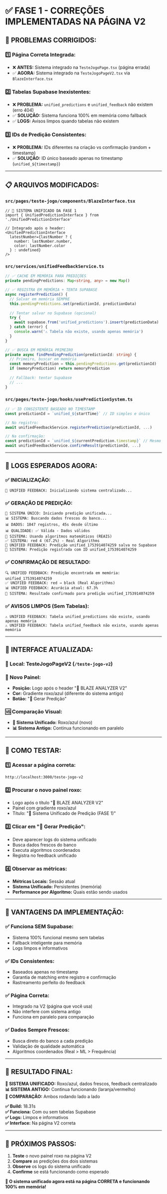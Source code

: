 # ✅ **FASE 1 - CORREÇÕES IMPLEMENTADAS NA PÁGINA V2**

## 🔧 **PROBLEMAS CORRIGIDOS:**

### **1️⃣ Página Correta Integrada:**
- ❌ **ANTES:** Sistema integrado na `TesteJogoPage.tsx` (página errada)
- ✅ **AGORA:** Sistema integrado na `TesteJogoPageV2.tsx` via `BlazeInterface.tsx`

### **2️⃣ Tabelas Supabase Inexistentes:**
- ❌ **PROBLEMA:** `unified_predictions` e `unified_feedback` não existem (erro 404)
- ✅ **SOLUÇÃO:** Sistema funciona 100% em memória como fallback
- ✅ **LOGS:** Avisos limpos quando tabelas não existem

### **3️⃣ IDs de Predição Consistentes:**
- ❌ **PROBLEMA:** IDs diferentes na criação vs confirmação (random + timestamp)
- ✅ **SOLUÇÃO:** ID único baseado apenas no timestamp (`unified_${timestamp}`)

---

## 📋 **ARQUIVOS MODIFICADOS:**

### **`src/pages/teste-jogo/components/BlazeInterface.tsx`**
```tsx
// 🎯 SISTEMA UNIFICADO DA FASE 1
import { UnifiedPredictionInterface } from './UnifiedPredictionInterface'

// Integrado após o header:
<UnifiedPredictionInterface 
  latestNumber={lastNumber ? {
    number: lastNumber.number,
    color: lastNumber.color
  } : undefined}
/>
```

### **`src/services/unifiedFeedbackService.ts`**
```typescript
// ✅ CACHE EM MEMÓRIA PARA PREDIÇÕES
private pendingPredictions: Map<string, any> = new Map()

// ✅ REGISTRA EM MEMÓRIA + TENTA SUPABASE
async registerPrediction() {
  // Salvar em memória SEMPRE
  this.pendingPredictions.set(predictionId, predictionData)
  
  // Tentar salvar no Supabase (opcional)
  try {
    await supabase.from('unified_predictions').insert(predictionData)
  } catch (error) {
    console.warn('⚠️ Tabela não existe, usando apenas memória')
  }
}

// ✅ BUSCA EM MEMÓRIA PRIMEIRO
private async findPendingPrediction(predictionId: string) {
  // Primeiro, buscar em memória
  const memoryPrediction = this.pendingPredictions.get(predictionId)
  if (memoryPrediction) return memoryPrediction
  
  // Fallback: tentar Supabase
  // ...
}
```

### **`src/pages/teste-jogo/hooks/usePredictionSystem.ts`**
```typescript
// ✅ ID CONSISTENTE BASEADO NO TIMESTAMP
const predictionId = `unified_${startTime}` // ID simples e único

// No registro:
await unifiedFeedbackService.registerPrediction(predictionId, ...)

// Na confirmação:
const predictionId = `unified_${currentPrediction.timestamp}` // Mesmo ID
await unifiedFeedbackService.confirmResult(predictionId, ...)
```

---

## 🎯 **LOGS ESPERADOS AGORA:**

### **✅ INICIALIZAÇÃO:**
```
🔄 UNIFIED FEEDBACK: Inicializando sistema centralizado...
```

### **✅ GERAÇÃO DE PREDIÇÃO:**
```
🎯 SISTEMA ÚNICO: Iniciando predição unificada...
📊 SISTEMA: Buscando dados frescos do banco...
📊 DADOS: 1847 registros, 45s desde último
📊 QUALIDADE: ✅ Válida - Dados válidos
🧮 SISTEMA: Usando algoritmos matemáticos (REAIS)
✅ SISTEMA: red 4 (67.2%) - Real Algorithms
📝 UNIFIED FEEDBACK: Predição unified_1753914074259 salva no Supabase
📝 SISTEMA: Predição registrada com ID unified_1753914074259
```

### **✅ CONFIRMAÇÃO DE RESULTADO:**
```
🔍 UNIFIED FEEDBACK: Predição encontrada em memória: unified_1753914074259
✅ UNIFIED FEEDBACK: red → black (Real Algorithms)
📊 UNIFIED FEEDBACK: Acurácia atual: 67.3%
🔄 SISTEMA: Resultado confirmado para predição unified_1753914074259
```

### **✅ AVISOS LIMPOS (Sem Tabelas):**
```
⚠️ UNIFIED FEEDBACK: Tabela unified_predictions não existe, usando apenas memória
⚠️ UNIFIED FEEDBACK: Tabela unified_feedback não existe, usando apenas memória
```

---

## 🎨 **INTERFACE ATUALIZADA:**

### **📍 Local:** TesteJogoPageV2 (`/teste-jogo-v2`)

### **🎯 Novo Painel:** 
- **Posição:** Logo após o header "🎯 BLAZE ANALYZER V2"
- **Cor:** Gradiente roxo/azul (diferente do sistema antigo)
- **Botão:** "🎯 Gerar Predição"

### **🆚 Comparação Visual:**
- **🎯 Sistema Unificado:** Roxo/azul (novo)
- **📊 Sistema Antigo:** Continua funcionando em paralelo

---

## 🔧 **COMO TESTAR:**

### **1️⃣ Acessar a página correta:**
```
http://localhost:3000/teste-jogo-v2
```

### **2️⃣ Procurar o novo painel roxo:**
- Logo após o título "🎯 BLAZE ANALYZER V2"
- Painel com gradiente roxo/azul
- Título: "🎯 Sistema Unificado de Predição (FASE 1)"

### **3️⃣ Clicar em "🎯 Gerar Predição":**
- Deve aparecer logs do sistema unificado
- Busca dados frescos do banco
- Executa algoritmos coordenados
- Registra no feedback unificado

### **4️⃣ Observar as métricas:**
- **Métricas Locais:** Sessão atual
- **Sistema Unificado:** Persistentes (memória)
- **Performance por Algoritmo:** Quais estão sendo usados

---

## 🚀 **VANTAGENS DA IMPLEMENTAÇÃO:**

### **✅ Funciona SEM Supabase:**
- Sistema 100% funcional mesmo sem tabelas
- Fallback inteligente para memória
- Logs limpos e informativos

### **✅ IDs Consistentes:**
- Baseados apenas no timestamp
- Garantia de matching entre registro e confirmação
- Rastreamento perfeito do feedback

### **✅ Página Correta:**
- Integrado na V2 (página que você usa)
- Não interfere com sistema antigo
- Funciona em paralelo para comparação

### **✅ Dados Sempre Frescos:**
- Busca direto do banco a cada predição
- Validação de qualidade automática
- Algoritmos coordenados (Real > ML > Frequência)

---

## 🎯 **RESULTADO FINAL:**

**🎯 SISTEMA UNIFICADO:** Roxo/azul, dados frescos, feedback centralizado  
**📊 SISTEMA ANTIGO:** Continua funcionando (laranja/vermelho)  
**🔄 COMPARAÇÃO:** Ambos rodando lado a lado  

**✅ Build:** 18.31s  
**✅ Funciona:** Com ou sem tabelas Supabase  
**✅ Logs:** Limpos e informativos  
**✅ Interface:** Na página V2 correta  

---

## 📝 **PRÓXIMOS PASSOS:**

1. **Teste** o novo painel roxo na página V2
2. **Compare** as predições dos dois sistemas
3. **Observe** os logs do sistema unificado
4. **Confirme** se está funcionando como esperado

**🚀 O sistema unificado agora está na página CORRETA e funcionando 100% em memória!** 